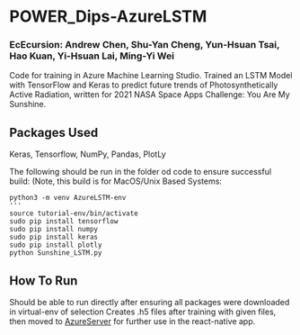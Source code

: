 # POWER_Dips-AzureLSTM
### EcEcursion: Andrew Chen, Shu-Yan Cheng, Yun-Hsuan Tsai, Hao Kuan, Yi-Hsuan Lai, Ming-Yi Wei
Code for training in Azure Machine Learning Studio.
Trained an LSTM Model with TensorFlow and Keras to predict future trends of Photosynthetically Active Radiation, written for 2021 NASA Space Apps Challenge: You Are My Sunshine.
## Packages Used
Keras, Tensorflow, NumPy, Pandas, PlotLy

The following should be run in the folder od code to ensure successful build:
(Note, this build is for MacOS/Unix Based Systems:
<pre><code>python3 -m venv AzureLSTM-env
'''
source tutorial-env/bin/activate
sudo pip install tensorflow
sudo pip install numpy
sudo pip install keras
sudo pip install plotly
python Sunshine_LSTM.py
</code></pre>

## How To Run
Should be able to run directly after ensuring all packages were downloaded in virtual-env of selection
Creates .h5 files after training with given files, then moved to [AzureServer](https://github.com/NASA2021-EcEcursion/POWER_Dips-AzureServer) for further use in the react-native app.
